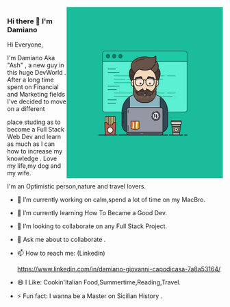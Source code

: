<img align="right" src="https://github.com/AshRepartoFerramenta/AshRepartoFerramenta/blob/794f9906d88e7f808ce89e26580a031fd2e05b48/coder.jpg?raw=true" alt="Illustration of Damiano working at a conference with strange colours in background"  width=365px height=400px/>

### Hi there 👋 I'm Damiano 


Hi Everyone,

I'm Damiano Aka "Ash" , a new guy in this huge DevWorld . After a long time spent on Financial and Marketing fields I've decided to move on a different 

place studing as to become a Full Stack Web Dev and learn as much as I can how to increase my knowledge . Love my life,my dog and my wife.

I'm an Optimistic person,nature and travel lovers.

- 🔭 I’m currently working on calm,spend a lot of time on my MacBro.

- 🌱 I’m currently learning How To Became a Good Dev.

- 👯 I’m looking to collaborate on any Full Stack Project.

- 💬 Ask me about to collaborate .

- 📫 How to reach me: (Linkedin)

     https://www.linkedin.com/in/damiano-giovanni-capodicasa-7a8a53164/ 

- 😄 I Like: Cookin'Italian Food,Summertime,Reading,Travel.

- ⚡ Fun fact: I wanna be a Master on Sicilian History .
